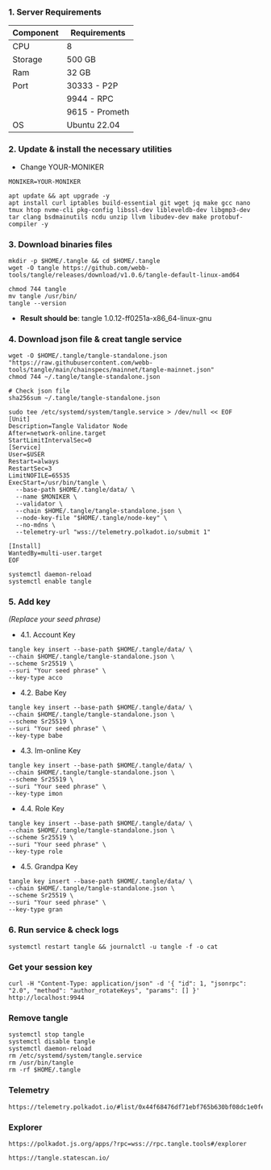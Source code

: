 ### 1. Server Requirements
| Component   |  Requirements  |
|-------------|----------------|
| CPU         | 8              |
| Storage     | 500 GB         |
| Ram         | 32 GB          |
| Port        | 30333 - P2P    |
|             | 9944 - RPC     |
|             |9615 - Prometh  |
| OS          |Ubuntu 22.04    |
### 2. Update & install the necessary utilities

- Change YOUR-MONIKER
```
MONIKER=YOUR-MONIKER
```
```
apt update && apt upgrade -y
apt install curl iptables build-essential git wget jq make gcc nano tmux htop nvme-cli pkg-config libssl-dev libleveldb-dev libgmp3-dev tar clang bsdmainutils ncdu unzip llvm libudev-dev make protobuf-compiler -y
```
### 3. Download binaries files
```
mkdir -p $HOME/.tangle && cd $HOME/.tangle
wget -O tangle https://github.com/webb-tools/tangle/releases/download/v1.0.6/tangle-default-linux-amd64

chmod 744 tangle
mv tangle /usr/bin/
tangle --version
```
- **Result should be**: tangle 1.0.12-ff0251a-x86_64-linux-gnu
### 4. Download json file & creat tangle service
```
wget -O $HOME/.tangle/tangle-standalone.json "https://raw.githubusercontent.com/webb-tools/tangle/main/chainspecs/mainnet/tangle-mainnet.json"
chmod 744 ~/.tangle/tangle-standalone.json
```
```
# Check json file
sha256sum ~/.tangle/tangle-standalone.json
```
```
sudo tee /etc/systemd/system/tangle.service > /dev/null << EOF
[Unit]
Description=Tangle Validator Node
After=network-online.target
StartLimitIntervalSec=0
[Service]
User=$USER
Restart=always
RestartSec=3
LimitNOFILE=65535
ExecStart=/usr/bin/tangle \
  --base-path $HOME/.tangle/data/ \
  --name $MONIKER \
  --validator \
  --chain $HOME/.tangle/tangle-standalone.json \
  --node-key-file "$HOME/.tangle/node-key" \
  --no-mdns \
  --telemetry-url "wss://telemetry.polkadot.io/submit 1" 

[Install]
WantedBy=multi-user.target
EOF

systemctl daemon-reload
systemctl enable tangle
```
### 5. Add key 
_(Replace your seed phrase)_
- 4.1. Account Key
```
tangle key insert --base-path $HOME/.tangle/data/ \
--chain $HOME/.tangle/tangle-standalone.json \
--scheme Sr25519 \
--suri "Your seed phrase" \
--key-type acco
```
- 4.2. Babe Key
```
tangle key insert --base-path $HOME/.tangle/data/ \
--chain $HOME/.tangle/tangle-standalone.json \
--scheme Sr25519 \
--suri "Your seed phrase" \
--key-type babe
```
- 4.3. Im-online Key
```
tangle key insert --base-path $HOME/.tangle/data/ \
--chain $HOME/.tangle/tangle-standalone.json \
--scheme Sr25519 \
--suri "Your seed phrase" \
--key-type imon
```
- 4.4. Role Key
```
tangle key insert --base-path $HOME/.tangle/data/ \
--chain $HOME/.tangle/tangle-standalone.json \
--scheme Sr25519 \
--suri "Your seed phrase" \
--key-type role
```
- 4.5. Grandpa Key
```
tangle key insert --base-path $HOME/.tangle/data/ \
--chain $HOME/.tangle/tangle-standalone.json \
--scheme Sr25519 \
--suri "Your seed phrase" \
--key-type gran
```
### 6. Run service & check logs
```
systemctl restart tangle && journalctl -u tangle -f -o cat
```
### Get your session key
```
curl -H "Content-Type: application/json" -d '{ "id": 1, "jsonrpc": "2.0", "method": "author_rotateKeys", "params": [] }' http://localhost:9944
```
### Remove tangle
```
systemctl stop tangle
systemctl disable tangle
systemctl daemon-reload
rm /etc/systemd/system/tangle.service
rm /usr/bin/tangle
rm -rf $HOME/.tangle
```
### Telemetry
```
https://telemetry.polkadot.io/#list/0x44f68476df71ebf765b630bf08dc1e0fedb2bf614a1aa0563b3f74f20e47b3e0
```
### Explorer
```
https://polkadot.js.org/apps/?rpc=wss://rpc.tangle.tools#/explorer
```
```
https://tangle.statescan.io/
```
